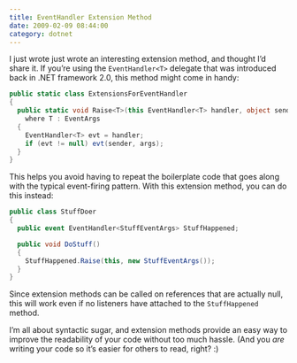 ```yaml
---
title: EventHandler Extension Method
date: 2009-02-09 08:44:00
category: dotnet
---
```


<span class='drop-cap'>I just wrote</span> just wrote an interesting extension method, and thought I’d share it. If you’re using the `EventHandler<T>` delegate that was introduced back in .NET framework 2.0, this method might come in handy:

```csharp
public static class ExtensionsForEventHandler
{
  public static void Raise<T>(this EventHandler<T> handler, object sender, T args)
    where T : EventArgs
  {
    EventHandler<T> evt = handler;
    if (evt != null) evt(sender, args);
  }
}
```

This helps you avoid having to repeat the boilerplate code that goes along with the typical event-firing pattern. With this extension method, you can do this instead:

```csharp
public class StuffDoer
{
  public event EventHandler<StuffEventArgs> StuffHappened;

  public void DoStuff()
  {
    StuffHappened.Raise(this, new StuffEventArgs());
  }
}
```

Since extension methods can be called on references that are actually null, this will work even if no listeners have attached to the `StuffHappened` method.

I’m all about syntactic sugar, and extension methods provide an easy way to improve the readability of your code without too much hassle. (And you _are_ writing your code so it’s easier for others to read, right? :)
